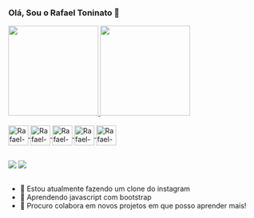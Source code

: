 ### Olá, Sou o Rafael Toninato 👋
<div>
  <a href="https://github.com/RafaelToninato">
   <img height="180cm" src="https://github-readme-stats.vercel.app/api?username=RafaelToninato&count_private=true&show_icons=true&theme=nightowl&include_all_commits=true&locale=pt-BR"/>
   <img height="180cm" src="https://github-readme-stats.vercel.app/api/top-langs/?username=RafaelToninato&theme=nightowl&locale=pt-BR"/>
</div>

<div style="display: inline_block"><br>
  <img align="center" alt="Rafael-HTML5" height="40" widht="50" src="https://cdn.jsdelivr.net/gh/devicons/devicon/icons/html5/html5-original.svg" />
  <img align="center" alt="Rafael-CSS3" height="40" widht="50" src="https://cdn.jsdelivr.net/gh/devicons/devicon/icons/css3/css3-original.svg" />
  <img align="center" alt="Rafael-Js" height="40" widht="50" src="https://cdn.jsdelivr.net/gh/devicons/devicon/icons/javascript/javascript-original.svg" />
  <img align="center" alt="Rafael-Ts" height="40" widht="50" src="https://cdn.jsdelivr.net/gh/devicons/devicon/icons/typescript/typescript-original.svg" />
  <img align="center" alt="Rafael-React" height="40" widht="50" src="https://cdn.jsdelivr.net/gh/devicons/devicon/icons/react/react-original-wordmark.svg" />
</div>

##
  
<div>
  <a href="mailto:rafaelproemp@gmail.com" target="_blank"><img src="https://img.shields.io/badge/Gmail-D14836?style=for-the-badge&logo=gmail&logoColor=white" target="_blank"></a>
  <a href="https://www.linkedin.com/in/rafael-toninato-menezes-b248a3189/" target="_blank"><img src="https://img.shields.io/badge/LinkedIn-0077B5?style=for-the-badge&logo=linkedin&logoColor=white" target="_blank"></a>
</div>
  
##
  
- 🔭 Estou atualmente fazendo um clone do instagram
- 🌱 Aprendendo javascript com bootstrap
- 👯 Procuro colabora em novos projetos em que posso aprender mais!
  
##
